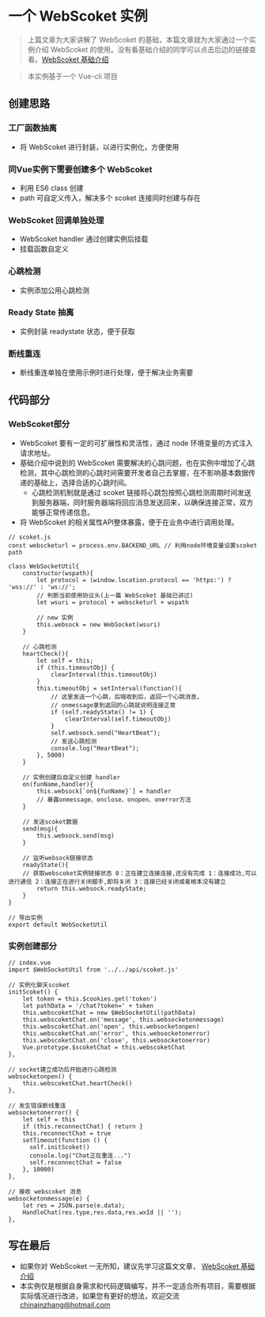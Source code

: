 # 一个 WebScoket 实例

> 上篇文章为大家讲解了 WebScoket 的基础，本篇文章就为大家通过一个实例介绍 WebScoket 的使用。没有看基础介绍的同学可以点击后边的链接查看。[WebScoket 基础介绍](https://github.com/programmer-zhang/front-end/tree/master/profiles/webscoket_base.md)

> 本实例基于一个 Vue-cli 项目

## 创建思路
### 工厂函数抽离
* 将 WebScoket 进行封装，以进行实例化，方便使用

### 同Vue实例下需要创建多个 WebScoket 
* 利用 ES6 class 创建
* path 可自定义传入，解决多个 scoket 连接同时创建与存在

### WebScoket 回调单独处理
* WebScoket handler 通过创建实例后挂载
* 挂载函数自定义

### 心跳检测
* 实例添加公用心跳检测

### Ready State 抽离
* 实例封装 readystate 状态，便于获取

### 断线重连
* 断线重连单独在使用示例时进行处理，便于解决业务需要

## 代码部分
### WebScoket部分
* WebScoket 要有一定的可扩展性和灵活性，通过 node 环境变量的方式注入请求地址。
* 基础介绍中说到的 WebScoket 需要解决的心跳问题，也在实例中增加了心跳检测，其中心跳检测的心跳时间需要开发者自己去掌握，在不影响基本数据传递的基础上，选择合适的心跳时间。
	* 心跳检测机制就是通过 scoket 链接将心跳包按照心跳检测周期时间发送到服务器端，同时服务器端将回应消息发送回来，以确保连接正常，双方能够正常传递信息。
* 将 WebScoket 的相关属性API整体暴露，便于在业务中进行调用处理。

```
// scoket.js
const webscketurl = process.env.BACKEND_URL // 利用node环境变量设置scoket path

class WebSocketUtil{
	constructor(wspath){
		let protocol = (window.location.protocol == 'https:') ? 'wss://' : 'ws://';
		// 判断当前使用协议头(上一篇 WebScoket 基础已讲过)
		let wsuri = protocol + webscketurl + wspath

		// new 实例
		this.websock = new WebSocket(wsuri)
	}

	// 心跳检测
	heartCheck(){ 
		let self = this;
		if (this.timeoutObj) {
			clearInterval(this.timeoutObj)
		}
    	this.timeoutObj = setInterval(function(){
      		// 这里发送一个心跳，后端收到后，返回一个心跳消息，
      		// onmessage拿到返回的心跳就说明连接正常
      		if (self.readyState() != 1) {
        		clearInterval(self.timeoutObj)
			}
			self.websock.send("HeartBeat");
			// 发送心跳检测
      		console.log("HeartBeat");
		}, 5000)
  	}

  	// 实例创建后自定义创建 handler
  	on(funName,handler){
		this.websock[`on${funName}`] = handler
		// 暴露onmessage、onclose、onopen、onerror方法
	}
 
	// 发送scoket数据
	send(msg){
		this.websock.send(msg)
	}

	// 监听websock链接状态
	readyState(){
	// 获取webscoket实例链接状态 0：正在建立连接连接,还没有完成 1：连接成功,可以进行通信 2：连接正在进行关闭握手,即将关闭 3：连接已经关闭或者根本没有建立
		return this.websock.readyState;
	}
}

// 导出实例
export default WebSocketUtil
```
 
### 实例创建部分

```
// index.vue
import $WebSocketUtil from '../../api/scoket.js'

// 实例化聊天scoket
initScoket() {
	let token = this.$cookies.get('token')
	let pathData = '/chat?token=' + token
	this.webscoketChat = new $WebSocketUtil(pathData)
	this.webscoketChat.on('message', this.websocketonmessage)
	this.webscoketChat.on('open', this.websocketonpen)
	this.webscoketChat.on('error', this.websocketonerror)
	this.webscoketChat.on('close', this.websocketonerror)
	Vue.prototype.$scoketChat = this.webscoketChat
},

// socket建立成功后开始进行心跳检测
websocketonpen() {
	this.webscoketChat.heartCheck()
},

// 发生错误断线重连
websocketonerror() {
	let self = this
	if (this.reconnectChat) { return }
	this.reconnectChat = true
	setTimeout(function () {
	  self.initScoket()
	  console.log("Chat正在重连...")
	  self.reconnectChat = false
	}, 10000)
},

// 接收 webscoket 消息
websocketonmessage(e) {
	let res = JSON.parse(e.data);
	HandleChat(res.type,res.data,res.wxId || '');
},
```

## 写在最后
* 如果你对 WebScoket 一无所知，建议先学习这篇文文章， [WebScoket 基础介绍](https://github.com/programmer-zhang/front-end/tree/master/profiles/webscoket_base.md)
* 本实例仅是根据自身需求和代码逻辑编写，并不一定适合所有项目，需要根据实际情况进行改进，如果您有更好的想法，欢迎交流 chinajnzhang@hotmail.com
